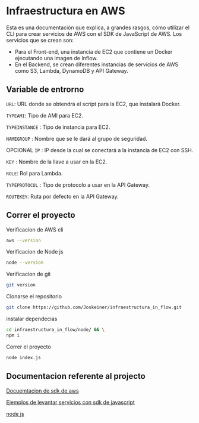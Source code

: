 
# Infraestructura en AWS
Esta es una documentación que explica, a grandes rasgos, cómo utilizar el CLI para crear servicios de AWS con el SDK de JavaScript de AWS.
Los servicios que se crean son:

- Para el Front-end, una instancia de EC2 que contiene un Docker ejecutando una imagen de Inflow.
- En el Backend, se crean diferentes instancias de servicios de AWS como S3, Lambda, DynamoDB y API Gateway.

## Variable de entrorno 


`URL`: URL donde se obtendrá el script para la EC2, que instalará Docker.

`TYPEAMI`: Tipo de AMI para EC2.

`TYPEINSTANCE` : Tipo de instancia para EC2.

`NAMEGROUP` : Nombre que se le dará al grupo de seguridad.

OPCIONAL `IP` : IP desde la cual se conectará a la instancia de EC2 con SSH.

`KEY` : Nombre de la llave a usar en la EC2.

`ROLE`: Rol para Lambda.

`TYPEPROTOCOL` : Tipo de protocolo a usar en la API Gateway.

`ROUTEKEY`: Ruta por defecto en la API Gateway.

## Correr el proyecto 

Verificacion de AWS cli

```bash
aws --version
```
Verificacion de Node js 

```bash
node --version
```

Verificacion de  git 

```bash
git version 
```

Clonarse el repositorio

```bash
git clone https://github.com/Joskeiner/infraestructura_in_flow.git
```

instalar dependecias 

```bash
cd infraestructura_in_flow/node/ && \
npm i
```

Correr el proyecto

```bash
node index.js
```
## Documentacion referente al projecto 


[Docuemtacion de sdk de aws](https://docs.aws.amazon.com/AWSJavaScriptSDK/v3/latest/client/apigatewayv2/)

[Ejemplos de levantar servicios con sdk de javascript](https://github.com/awsdocs/aws-doc-sdk-examples/blob/main/javascriptv3/example_code)

[node js ](https://nodejs.org/en/learn/command-line)
